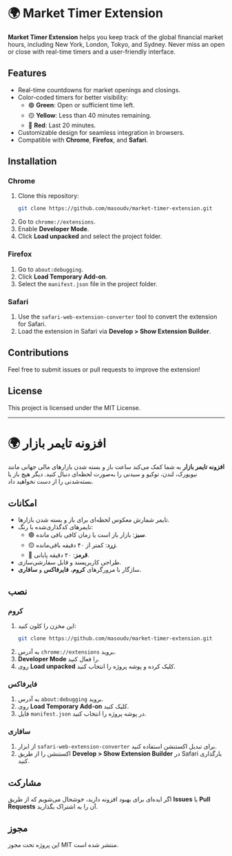 
# 🌍 Market Timer Extension

**Market Timer Extension** helps you keep track of the global financial market hours, including New York, London, Tokyo, and Sydney. Never miss an open or close with real-time timers and a user-friendly interface.

## Features
- Real-time countdowns for market openings and closings.
- Color-coded timers for better visibility:
  - 🟢 **Green**: Open or sufficient time left.
  - 🟡 **Yellow**: Less than 40 minutes remaining.
  - 🔴 **Red**: Last 20 minutes.
- Customizable design for seamless integration in browsers.
- Compatible with **Chrome**, **Firefox**, and **Safari**.

## Installation
### Chrome
1. Clone this repository:  
   ```bash
   git clone https://github.com/masoudv/market-timer-extension.git
   ```
2. Go to `chrome://extensions`.
3. Enable **Developer Mode**.
4. Click **Load unpacked** and select the project folder.

### Firefox
1. Go to `about:debugging`.
2. Click **Load Temporary Add-on**.
3. Select the `manifest.json` file in the project folder.

### Safari
1. Use the `safari-web-extension-converter` tool to convert the extension for Safari.
2. Load the extension in Safari via **Develop > Show Extension Builder**.

## Contributions
Feel free to submit issues or pull requests to improve the extension!

## License
This project is licensed under the MIT License.

---

# 🌍 افزونه تایمر بازار

**افزونه تایمر بازار** به شما کمک می‌کند ساعت باز و بسته شدن بازارهای مالی جهانی مانند نیویورک، لندن، توکیو و سیدنی را به‌صورت لحظه‌ای دنبال کنید. دیگر هیچ باز یا بسته‌شدنی را از دست نخواهید داد.

## امکانات
- تایمر شمارش معکوس لحظه‌ای برای باز و بسته شدن بازارها.
- تایمرهای کدگذاری‌شده با رنگ:
  - 🟢 **سبز**: بازار باز است یا زمان کافی باقی مانده.
  - 🟡 **زرد**: کمتر از ۴۰ دقیقه باقی‌مانده.
  - 🔴 **قرمز**: ۲۰ دقیقه پایانی.
- طراحی کاربرپسند و قابل سفارشی‌سازی.
- سازگار با مرورگرهای **کروم**، **فایرفاکس** و **سافاری**.

## نصب
### کروم
1. این مخزن را کلون کنید:  
   ```bash
   git clone https://github.com/masoudv/market-timer-extension.git
   ```
2. به آدرس `chrome://extensions` بروید.
3. **Developer Mode** را فعال کنید.
4. روی **Load unpacked** کلیک کرده و پوشه پروژه را انتخاب کنید.

### فایرفاکس
1. به آدرس `about:debugging` بروید.
2. روی **Load Temporary Add-on** کلیک کنید.
3. فایل `manifest.json` در پوشه پروژه را انتخاب کنید.

### سافاری
1. از ابزار `safari-web-extension-converter` برای تبدیل اکستنشن استفاده کنید.
2. اکستنشن را از طریق **Develop > Show Extension Builder** در Safari بارگذاری کنید.

## مشارکت
اگر ایده‌ای برای بهبود افزونه دارید، خوشحال می‌شویم که از طریق **Issues** یا **Pull Requests** آن را به اشتراک بگذارید.

## مجوز
این پروژه تحت مجوز MIT منتشر شده است.
